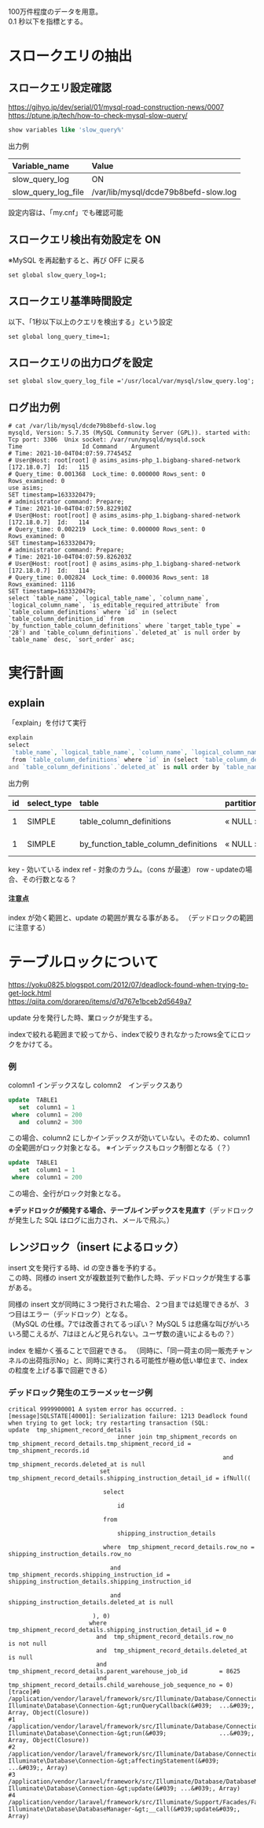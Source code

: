 100万件程度のデータを用意。  
0.1 秒以下を指標とする。  

# スロークエリの抽出

## スロークエリ設定確認
https://gihyo.jp/dev/serial/01/mysql-road-construction-news/0007  
https://ptune.jp/tech/how-to-check-mysql-slow-query/  
```sql
show variables like 'slow_query%'
```

出力例

|  Variable_name        |  Value                                 |
|:----------------------|:---------------------------------------|
|  slow_query_log       |  ON                                    |
|  slow_query_log_file  |  /var/lib/mysql/dcde79b8befd-slow.log  |


設定内容は、「my.cnf」でも確認可能


## スロークエリ検出有効設定を ON
※MySQL を再起動すると、再び OFF に戻る
```
set global slow_query_log=1;
```

## スロークエリ基準時間設定
以下、「1秒以下以上のクエリを検出する」という設定
```
set global long_query_time=1;
```

## スロークエリの出力ログを設定
```
set global slow_query_log_file ='/usr/local/var/mysql/slow_query.log';
```

## ログ出力例
```log
# cat /var/lib/mysql/dcde79b8befd-slow.log
mysqld, Version: 5.7.35 (MySQL Community Server (GPL)). started with:
Tcp port: 3306  Unix socket: /var/run/mysqld/mysqld.sock
Time                 Id Command    Argument
# Time: 2021-10-04T04:07:59.774545Z
# User@Host: root[root] @ asims_asims-php_1.bigbang-shared-network [172.18.0.7]  Id:   115
# Query_time: 0.001368  Lock_time: 0.000000 Rows_sent: 0  Rows_examined: 0
use asims;
SET timestamp=1633320479;
# administrator command: Prepare;
# Time: 2021-10-04T04:07:59.822910Z
# User@Host: root[root] @ asims_asims-php_1.bigbang-shared-network [172.18.0.7]  Id:   114
# Query_time: 0.002219  Lock_time: 0.000000 Rows_sent: 0  Rows_examined: 0
SET timestamp=1633320479;
# administrator command: Prepare;
# Time: 2021-10-04T04:07:59.826203Z
# User@Host: root[root] @ asims_asims-php_1.bigbang-shared-network [172.18.0.7]  Id:   114
# Query_time: 0.002824  Lock_time: 0.000036 Rows_sent: 18  Rows_examined: 1116
SET timestamp=1633320479;
select `table_name`, `logical_table_name`, `column_name`, `logical_column_name`, `is_editable_required_attribute` from `table_column_definitions` where `id` in (select `table_column_definition_id` from `by_function_table_column_definitions` where `target_table_type` = '28') and `table_column_definitions`.`deleted_at` is null order by `table_name` desc, `sort_order` asc;
```

# 実行計画

## explain
「explain」を付けて実行
```php
explain
select 
 `table_name`, `logical_table_name`, `column_name`, `logical_column_name`, `is_editable_required_attribute`
 from `table_column_definitions` where `id` in (select `table_column_definition_id` from `by_function_table_column_definitions` where `target_table_type` = '28') 
and `table_column_definitions`.`deleted_at` is null order by `table_name` desc, `sort_order` asc;
```

出力例

|  id   |  select_type  |  table                                 |  partitions  |  type  |  possible_keys                                 |  key                                           |  key_len   |  ref                                |  rows  |  filtered  |  Extra                                                                     |
|:------|:--------------|:---------------------------------------|:-------------|:-------|:-----------------------------------------------|:-----------------------------------------------|:-----------|:------------------------------------|:-------|:-----------|:---------------------------------------------------------------------------|
|  1    |  SIMPLE       |  table_column_definitions              |  « NULL »    |  ALL   |  PRIMARY                                       |  « NULL »                                      |  « NULL »  |  « NULL »                           |  247   |  10        |  Using where; Using filesort                                               |
|  1    |  SIMPLE       |  by_function_table_column_definitions  |  « NULL »    |  ref   |  by_function_table_column_definitions_index_1  |  by_function_table_column_definitions_index_1  |  8         |  asims.table_column_definitions.id  |  3     |  10        |  Using index condition; Using where; FirstMatch(table_column_definitions)  |


key - 効いている index
ref - 対象のカラム。（cons が最速）
row - updateの場合、その行数となる？

#### 注意点
index が効く範囲と、update の範囲が異なる事がある。
（デッドロックの範囲に注意する）


# テーブルロックについて
https://yoku0825.blogspot.com/2012/07/deadlock-found-when-trying-to-get-lock.html  
https://qiita.com/dorarep/items/d7d767e1bceb2d5649a7

update 分を発行した時、業ロックが発生する。  

indexで絞れる範囲まで絞ってから、indexで絞りきれなかったrows全てにロックをかけてる。  

### 例
colomn1  インデックスなし
colomn2　インデックスあり

```sql
update  TABLE1
   set  column1 = 1
 where  column1 = 200
   and  column2 = 300
```
この場合、column2 にしかインデックスが効いていない。そのため、column1 の全範囲がロック対象となる。
※インデックスもロック制御となる（？）


```sql
update  TABLE1
   set  column1 = 1
 where  column1 = 200
```
この場合、全行がロック対象となる。

**※デッドロックが頻発する場合、テーブルインデックスを見直す**（デッドロックが発生した SQL はログに出力され、メールで飛ぶ。）


## レンジロック（insert によるロック）
insert 文を発行する時、id の空き番を予約する。  
この時、同様の insert 文が複数並列で動作した時、デッドロックが発生する事がある。  

同様の insert 文が同時に３つ発行された場合、２つ目までは処理できるが、３つ目はエラー（デッドロック）となる。  
（MySQL の仕様。7では改善されてるっぽい？  MySQL 5 は悲痛な叫びがいろいろ聞こえるが、7はほとんど見られない。ユーザ数の違いによるもの？）  

index を細かく張ることで回避できる。
（同時に、「同一荷主の同一販売チャンネルの出荷指示No」と、同時に実行される可能性が極め低い単位まで、index の粒度を上げる事で回避できる）



### デッドロック発生のエラーメッセージ例
```log
critical 9999900001 A system error has occurred. :[message]SQLSTATE[40001]: Serialization failure: 1213 Deadlock found when trying to get lock; try restarting transaction (SQL:          update  tmp_shipment_record_details
                               inner join tmp_shipment_records on tmp_shipment_record_details.tmp_shipment_record_id = tmp_shipment_records.id
                                                             and tmp_shipment_records.deleted_at is null
                          set tmp_shipment_record_details.shipping_instruction_detail_id = ifNull((

                           select

                               id

                           from

                               shipping_instruction_details

                           where  tmp_shipment_record_details.row_no = shipping_instruction_details.row_no

                             and tmp_shipment_records.shipping_instruction_id = shipping_instruction_details.shipping_instruction_id

                             and shipping_instruction_details.deleted_at is null

                        ), 0)
                       where tmp_shipment_record_details.shipping_instruction_detail_id = 0
                         and  tmp_shipment_record_details.row_no     is not null
                         and  tmp_shipment_record_details.deleted_at is null
                         and tmp_shipment_record_details.parent_warehouse_job_id         = 8625
                         and tmp_shipment_record_details.child_warehouse_job_sequence_no = 0)
[trace]#0 /application/vendor/laravel/framework/src/Illuminate/Database/Connection.php(631): Illuminate\Database\Connection-&gt;runQueryCallback(&#039;  ...&#039;, Array, Object(Closure))
#1 /application/vendor/laravel/framework/src/Illuminate/Database/Connection.php(496): Illuminate\Database\Connection-&gt;run(&#039;               ...&#039;, Array, Object(Closure))
#2 /application/vendor/laravel/framework/src/Illuminate/Database/Connection.php(429): Illuminate\Database\Connection-&gt;affectingStatement(&#039;    ...&#039;, Array)
#3 /application/vendor/laravel/framework/src/Illuminate/Database/DatabaseManager.php(367): Illuminate\Database\Connection-&gt;update(&#039; ...&#039;, Array)
#4 /application/vendor/laravel/framework/src/Illuminate/Support/Facades/Facade.php(261): Illuminate\Database\DatabaseManager-&gt;__call(&#039;update&#039;, Array)
```
